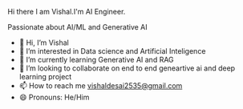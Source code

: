 Hi there I am Vishal.I'm AI Engineer.

Passionate about AI/ML and Generative AI

- 👋 Hi, I’m Vishal
- 👀 I’m interested in Data science and Artificial Inteligence 
- 🌱 I’m currently learning Generative AI and RAG
- 💞️ I’m looking to collaborate on end to end geneartive ai and deep learning project
- 📫 How to reach me vishaldesai2535@gmail.com
- 😄 Pronouns: He/Him
<!---
Vishal-Desai17/Vishal-Desai17 is a ✨ special ✨ repository because its `README.md` (this file) appears on your GitHub profile.
You can click the Preview link to take a look at your changes.
--->
